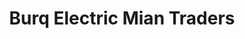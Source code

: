 ---
title: "Burq Electric Mian Traders"
url: /karachi/burq-electric-mian-traders/
shop: wholesale
---